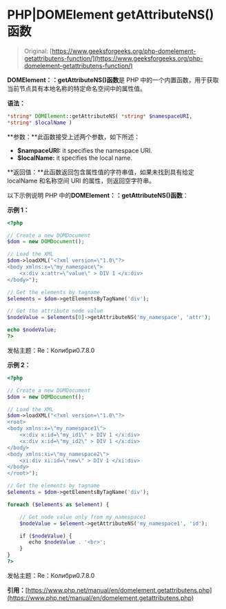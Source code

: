 # PHP|DOMElement getAttributeNS()函数

> Original: [https://www.geeksforgeeks.org/php-domelement-getattributens-function/](https://www.geeksforgeeks.org/php-domelement-getattributens-function/)

**DOMElement：：getAttributeNS()函数**是 PHP 中的一个内置函数，用于获取当前节点具有本地名称的特定命名空间中的属性值。

**语法：**

```php
*string* DOMElement::getAttributeNS( *string* $namespaceURI, 
*string* $localName )
```

**参数：**此函数接受上述两个参数，如下所述：

*   **$nampaceURI:** it specifies the namespace URI.
*   **$localName:** it specifies the local name.

**返回值：**此函数返回包含属性值的字符串值，如果未找到具有给定 localName 和名称空间 URI 的属性，则返回空字符串。

以下示例说明 PHP 中的**DOMElement：：getAttributeNS()函数**：

**示例 1：**

```php
<?php

// Create a new DOMDocument
$dom = new DOMDocument();

// Load the XML
$dom->loadXML("<?xml version=\"1.0\"?>
<body xmlns:x=\"my_namespace\">
    <x:div x:attr=\"value\" > DIV 1 </x:div>
</body>");

// Get the elements by tagname
$elements = $dom->getElementsByTagName('div');

// Get the attribute node value
$nodeValue = $elements[0]->getAttributeNS('my_namespace', 'attr');

echo $nodeValue;
?>
```

发帖主题：Re：Колибри0.7.8.0

**示例 2：**

```php
<?php

// Create a new DOMDocument
$dom = new DOMDocument();

// Load the XML
$dom->loadXML("<?xml version=\"1.0\"?>
<root>
<body xmlns:x=\"my_namespace1\">
    <x:div x:id=\"my_id1\" > DIV 1 </x:div>
    <x:div x:id=\"my_id2\" > DIV 1 </x:div>
</body>
<body xmlns:xi=\"my_namespace2\">
    <xi:div xi:id=\"new\" > DIV 1 </xi:div>
</body>
</root>");

// Get the elements by tagname
$elements = $dom->getElementsByTagName('div');

foreach ($elements as $element) {

    // Get node value only from my_namespace1
    $nodeValue = $element->getAttributeNS('my_namespace1', 'id');

    if ($nodeValue) {
       echo $nodeValue . '<br>';
    }
}
?>
```

发帖主题：Re：Колибри0.7.8.0

**引用：**[https://www.php.net/manual/en/domelement.getattributens.php](https://www.php.net/manual/en/domelement.getattributens.php)